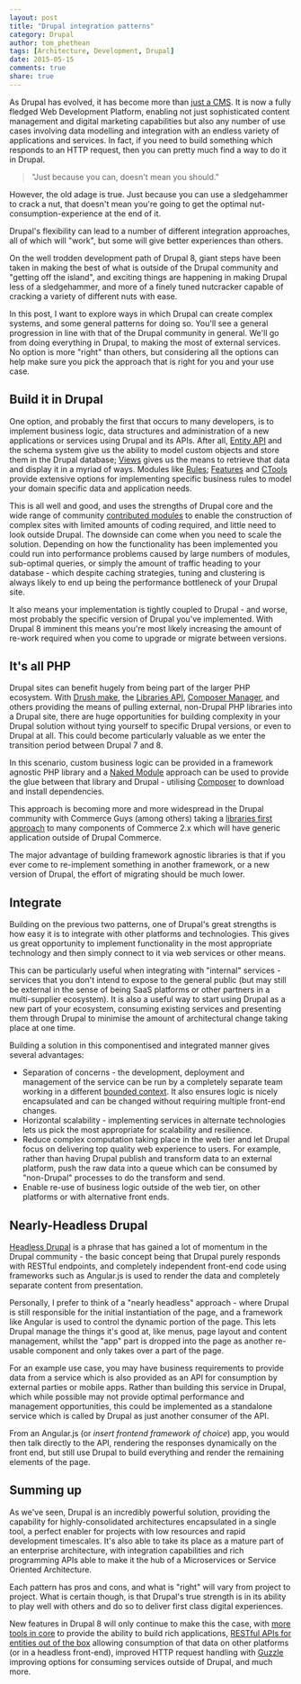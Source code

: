 ```yaml
---
layout: post
title: "Drupal integration patterns"
category: Drupal
author: tom_phethean
tags: [Architecture, Development, Drupal]
date: 2015-05-15
comments: true
share: true
---
```


As Drupal has evolved, it has become more than [just a CMS](http://www.palantir.net/blog/drupal-not-cms). It is now a fully
fledged Web Development Platform, enabling not just sophisticated content
management and digital marketing capabilities but also any number of use cases
involving data modelling and integration with an endless variety of applications and
services. In fact, if you need to build something which responds to an HTTP
request, then you can pretty much find a way to do it in Drupal.

> "Just because you can, doesn't mean you should."

However, the old adage is true. Just because you can use a sledgehammer to
crack a nut, that doesn't mean you're going to get the optimal nut-consumption-experience
at the end of it.

Drupal's flexibility can lead to a number of different integration approaches,
all of which will "work", but some will give better experiences than others.

On the well trodden development path of Drupal 8, giant steps have been taken in
making the best of what is outside of the Drupal community and "getting off the island", and exciting things are happening in making Drupal less of a sledgehammer, and more
of a finely tuned nutcracker capable of cracking a variety of different nuts with ease.

In this post, I want to explore ways in which Drupal can create complex systems,
and some general patterns for doing so. You'll see a general progression in
line with that of the Drupal community in general. We'll go from doing everything in Drupal,
to making the most of external services. No option is more "right"
than others, but considering all the options can help make sure you pick the
approach that is right for you and your use case.

## Build it in Drupal

One option, and probably the first that occurs to many developers, is to
implement business logic, data structures and administration of a new applications or services using Drupal and its APIs. After all, [Entity API](https://www.drupal.org/project/entity) and the schema system give
us the ability to
model custom objects and store them in the Drupal database; [Views](https://www.drupal.org/project/views) gives us
the means to retrieve that data and display it in a myriad of ways. Modules
like [Rules](https://www.drupal.org/project/rules); [Features](https://www.drupal.org/project/features) and [CTools](https://www.drupal.org/project/ctools) provide extensive options for implementing
specific business rules to model your domain specific data and application needs.

This is all well and good, and uses the strengths of Drupal core and the wide range of community [contributed modules](https://www.drupal.org/project/project_module) to enable
the construction of complex sites with limited amounts of coding required, and little
need to look outside Drupal. The
downside can come when you need to scale the solution. Depending on how the functionality
has been implemented you could run into performance problems caused by large numbers
of modules, sub-optimal queries, or simply the amount of traffic heading to
your database - which despite caching strategies, tuning and clustering is always
likely to end up being the performance bottleneck of your Drupal site.

It also means your implementation is tightly coupled to Drupal - and worse, most
probably the specific version of Drupal you've implemented. With Drupal 8 imminent
this means you're most likely increasing the amount of re-work required when you
come to upgrade or migrate between versions.

## It's all PHP

Drupal sites can benefit hugely from being part of the larger PHP ecosystem. With
[Drush make](http://www.drush.org/en/master/make/), the [Libraries API](https://www.drupal.org/project/libraries), [Composer Manager](https://www.drupal.org/project/composer_manager), and others providing
the means of pulling external, non-Drupal PHP libraries into a Drupal site, there
are huge opportunities for building complexity in your Drupal solution without
tying yourself to specific Drupal versions, or even to Drupal at all. This could
become particularly valuable as we enter the transition period between Drupal 7 and 8.

In this scenario, custom business logic can be provided in a framework agnostic PHP
library and a [Naked Module](https://capgemini.github.io/open%20source/symfony-live)
approach can be used to provide the glue between that library and Drupal - utilising
[Composer](https://getcomposer.org) to download and install dependencies.

This approach is becoming more and more widespread in the Drupal community with Commerce Guys (among others) taking a [libraries first approach](https://drupalcommerce.org/blog/16864/commerce-2x-stories-addressing)
to many components of Commerce 2.x which will have generic application outside of
Drupal Commerce.

The major advantage of building framework agnostic libraries is that if you ever come to re-implement something in another framework, or a new version of Drupal, the effort of
migrating should be much lower.

## Integrate

Building on the previous two patterns, one of Drupal's great strengths is how
easy it is to integrate with other platforms and technologies. This gives us
great opportunity to implement functionality in the most appropriate technology
and then simply connect to it via web services or other means.

This can be particularly useful when integrating with "internal" services - services
that you don't intend to expose to the general public (but may still be external in
  the sense of being SaaS platforms or other partners in a multi-supplier
  ecosystem). It is also a useful way to start using Drupal as a new part of your
  ecosystem, consuming existing services and presenting them through
  Drupal to minimise the amount of architectural change taking place at one time.

Building a solution in this componentised and integrated manner gives several advantages:

* Separation of concerns - the development, deployment and management of the
service can be run by a completely separate team working in a different [bounded
context](http://martinfowler.com/bliki/BoundedContext.html). It also ensures logic is nicely encapsulated and can be changed without
requiring multiple front-end changes.
* Horizontal scalability - implementing services in alternate
technologies lets us pick the most appropriate for scalability and resilience.
* Reduce complex computation taking place in the web tier and let Drupal focus on delivering
top quality web experience to users. For example, rather than having Drupal publish
and transform data to an external platform, push the raw data into a queue which can be consumed by "non-Drupal" processes to do the transform and send.
* Enable re-use of business logic outside of the web tier, on other platforms or with
alternative front ends.

## Nearly-Headless Drupal

[Headless Drupal](https://github.com/davidhwang/horseman) is a phrase that has gained a lot of momentum in the Drupal
community - the basic concept being that Drupal purely responds with RESTful
endpoints, and completely independent front-end code using frameworks such as Angular.js
is used to render the data and completely separate content from presentation.

Personally, I prefer to think of a "nearly headless" approach - where Drupal is
still responsible for the initial instantiation of the page, and a framework like
Angular is used to control the dynamic portion of the page. This lets Drupal manage
the things it's good at, like menus, page layout and content management, whilst
the "app" part is dropped into the page as another re-usable component and only
takes over a part of the page.

For an example use case, you may have business requirements to provide data from a service
which is also provided as an API for consumption by external parties or mobile apps.
Rather than building this service in Drupal, which while possible may not provide
optimal performance and management opportunities, this could be implemented as a
standalone service which is called by Drupal as just another consumer of the API.

From an Angular.js (or _insert frontend framework of choice_) app, you would then talk
directly to the API, rendering the responses dynamically on the front end, but
still use Drupal to build everything and render the remaining elements of the page.


## Summing up

As we've seen, Drupal is an incredibly powerful solution, providing the capability
for highly-consolidated architectures encapsulated in a single tool, a perfect enabler
for projects with low resources and rapid development timescales. It's also able to
take its place as a mature part of an enterprise architecture, with integration
capabilities and rich programming APIs able to make it the hub of a Microservices or
Service Oriented Architecture.

Each pattern has pros and cons, and what is "right" will vary from project to
project. What is certain though, is that Drupal's true strength is in its ability
to play well with others and do so to deliver first class digital experiences.

New features in Drupal 8 will only continue to make this the case, with [more tools
in core](https://www.drupal.org/node/1283408) to provide the ability to build rich applications, [RESTful APIs for entities
out of the box](https://www.drupal.org/documentation/modules/rest) allowing consumption of that data on other platforms (or in a headless front-end), improved HTTP request handling with [Guzzle](http://docs.guzzlephp.org/en/latest/) improving options for
consuming services outside of Drupal, and much more.
